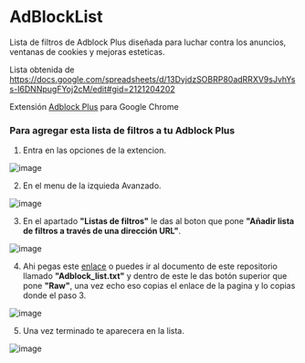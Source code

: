 # AdBlockList
Lista de filtros de Adblock Plus diseñada para luchar contra los anuncios, ventanas de cookies y mejoras esteticas.

Lista obtenida de https://docs.google.com/spreadsheets/d/13DyjdzSOBRP80adRRXV9sJvhYss-I6DNNpugFYoj2cM/edit#gid=2121204202

Extensión [Adblock Plus](https://adblockplus.org/) para Google Chrome

### Para agregar esta lista de filtros a tu Adblock Plus

1. Entra en las opciones de la extencion.

![image](https://user-images.githubusercontent.com/54257745/112393499-7571bc00-8cfb-11eb-86ba-9112649aac1a.png)

2. En el menu de la izquieda Avanzado.

![image](https://user-images.githubusercontent.com/54257745/112393666-bcf84800-8cfb-11eb-98e8-3591a1ea84c2.png)

3. En el apartado **"Listas de filtros"** le das al boton que pone **"Añadir lista de filtros a través de una dirección URL"**.

![image](https://user-images.githubusercontent.com/54257745/112393831-f8931200-8cfb-11eb-8206-3650504c7126.png)

4. Ahi pegas este [enlace](https://raw.githubusercontent.com/Xaival/AdBlockList/main/Adblock_list.txt) o puedes ir al documento de este repositorio llamado **"Adblock_list.txt"** y dentro de este le das botón superior que pone **"Raw"**, una vez echo eso copias el enlace de la pagina y lo copias donde el paso 3.

![image](https://user-images.githubusercontent.com/54257745/112393902-16f90d80-8cfc-11eb-86bf-14eb6640d025.png)

5. Una vez terminado te aparecera en la lista.

![image](https://user-images.githubusercontent.com/54257745/112394010-427bf800-8cfc-11eb-9bcd-687abbef260e.png)
